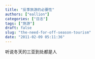 ```yaml
---
title: "反季旅游的必要性"
authors: ["eallion"]
categories: ["日志"]
tags: ["旅游"]
draft: false
slug: "the-need-for-off-season-tourism"
date: "2011-02-09 05:11:36"
---
```


听说冬天的三亚到处都是人
